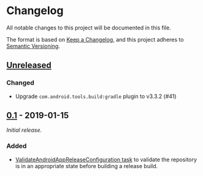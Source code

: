 # Changelog
All notable changes to this project will be documented in this file.

The format is based on [Keep a Changelog](https://keepachangelog.com/en/1.0.0/),
and this project adheres to [Semantic Versioning](https://semver.org/spec/v2.0.0.html).

## [Unreleased]
### Changed
- Upgrade `com.android.tools.build:gradle` plugin to v3.3.2 (#41)

## [0.1] - 2019-01-15
*Initial release.*

### Added
- [ValidateAndroidAppReleaseConfiguration task](https://github.com/mozilla-mobile/android-automation-tools/blob/159757dbf2032ea374923e490806f12e0f765923/gradle-plugin/src/main/kotlin/org/mozilla/android/tasks/ValidateAndroidAppReleaseConfiguration.kt#L15-L23) to validate the repository is in an appropriate state before building a release build.

[Unreleased]: https://github.com/mozilla-mobile/android-automation-tools/compare/v0.1...HEAD
[0.1]: https://github.com/mozilla-mobile/android-automation-tools/compare/afbfde421c7f289e211e389bfb6fabc31fcad506...v0.1
